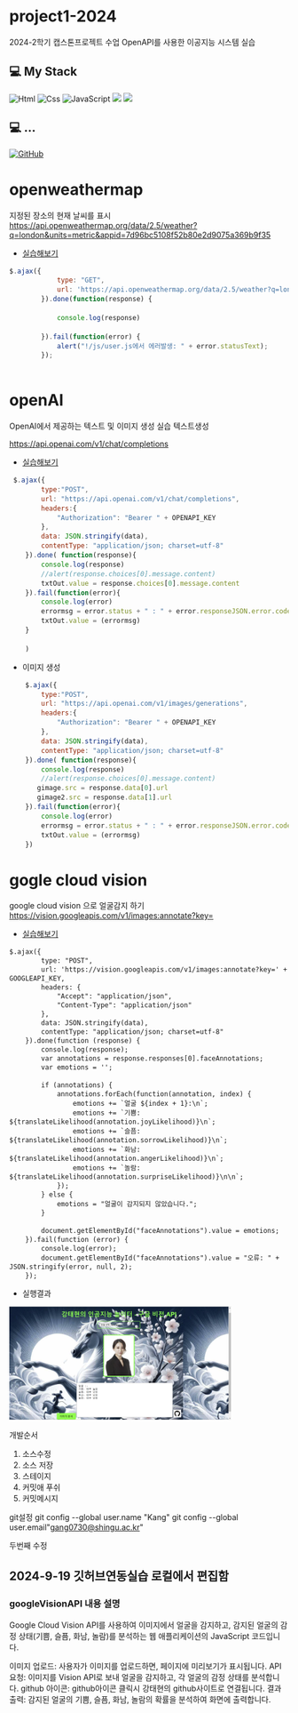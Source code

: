 # project1-2024
2024-2학기 캡스톤프로젝트 수업
OpenAPI를 사용한 이공지능 시스템 실습


## 💻 My Stack
<img alt="Html" src ="https://img.shields.io/badge/HTML5-E34F26.svg?&style=for-the-badge&logo=HTML5&logoColor=white"/> <img alt="Css" src ="https://img.shields.io/badge/CSS3-1572B6.svg?&style=for-the-badge&logo=CSS3&logoColor=white"/>
 <img alt="JavaScript" src ="https://img.shields.io/badge/JavaScriipt-F7DF1E.svg?&style=for-the-badge&logo=JavaScript&logoColor=black"/> 
<img src="https://camo.githubusercontent.com/79294344b1426e5ae031d11f7a684afe94fb2a9e35c88ab50706c067893756af/68747470733a2f2f696d672e736869656c64732e696f2f62616467652f56697375616c25323053747564696f253230436f64652d3030374143433f7374796c653d666f722d7468652d6261646765266c6f676f3d76697375616c2d73747564696f2d636f6465266c6f676f436f6c6f723d7768697465">
<img src="https://camo.githubusercontent.com/f661807b4046d822de960b43ec69a1dcf63c918c18676797c8bcac8abe87ae0b/68747470733a2f2f696d672e736869656c64732e696f2f62616467652f6a51756572792d3037363941443f7374796c653d666f722d7468652d6261646765266c6f676f3d6a7175657279266c6f676f436f6c6f723d7768697465">

## 💻 ...
<a href = "https://github.com/gang-0730"><img alt="GitHub" src ="https://img.shields.io/badge/GitHub-181717.svg?&style=for-the-badge&logo=GitHub&logoColor=white"/>
</a> 

# openweathermap

지정된 장소의 현재 날씨를 표시
https://api.openweathermap.org/data/2.5/weather?q=london&units=metric&appid=7d96bc5108f52b80e2d9075a369b9f35
- [실습해보기](https://api.openweathermap.org/data/2.5/weather?q=london&units=metric&appid=7d96bc5108f52b80e2d9075a369b9f35)


```javascript
$.ajax({
			type: "GET",
			url: 'https://api.openweathermap.org/data/2.5/weather?q=london&units=metric&appid=7d96bc5108f52b80e2d9075a369b9f35',
		}).done(function(response) {

            console.log(response)
            
		}).fail(function(error) {
			alert("!/js/user.js에서 에러발생: " + error.statusText);
		});



```


# openAI

OpenAI에서 제공하는 텍스트 및 이미지 생성 실습 텍스트생성


https://api.openai.com/v1/chat/completions
- [실습해보기](https://api.openai.com/v1/chat/completions)

```javascript
 $.ajax({
        type:"POST",
        url: "https://api.openai.com/v1/chat/completions",
        headers:{
            "Authorization": "Bearer " + OPENAPI_KEY
        },
        data: JSON.stringify(data),
        contentType: "application/json; charset=utf-8"
    }).done( function(response){
        console.log(response)
        //alert(response.choices[0].message.content)
        txtOut.value = response.choices[0].message.content
    }).fail(function(error){
        console.log(error)
        errormsg = error.status + " : " + error.responseJSON.error.code + " - " + error.responseJSON.error.message
        txtOut.value = (errormsg)
    }

    )
```
- 이미지 생성
```javascript
    $.ajax({
        type:"POST",
        url: "https://api.openai.com/v1/images/generations",
        headers:{
            "Authorization": "Bearer " + OPENAPI_KEY
        },
        data: JSON.stringify(data),
        contentType: "application/json; charset=utf-8"
    }).done( function(response){
        console.log(response)
        //alert(response.choices[0].message.content)
       gimage.src = response.data[0].url
       gimage2.src = response.data[1].url
    }).fail(function(error){
        console.log(error)
        errormsg = error.status + " : " + error.responseJSON.error.code + " - " + error.responseJSON.error.message
        txtOut.value = (errormsg)
    })

```

# gogle cloud vision

google cloud vision 으로 얼굴감지 하기
https://vision.googleapis.com/v1/images:annotate?key=
- [실습해보기](https://vision.googleapis.com/v1/images:annotate?key=)

```
$.ajax({
        type: "POST",
        url: 'https://vision.googleapis.com/v1/images:annotate?key=' + GOOGLEAPI_KEY,
        headers: {
            "Accept": "application/json",
            "Content-Type": "application/json"
        },
        data: JSON.stringify(data),
        contentType: "application/json; charset=utf-8"
    }).done(function (response) {
        console.log(response);
        var annotations = response.responses[0].faceAnnotations;
        var emotions = '';

        if (annotations) {
            annotations.forEach(function(annotation, index) {
                emotions += `얼굴 ${index + 1}:\n`;
                emotions += `기쁨: ${translateLikelihood(annotation.joyLikelihood)}\n`;
                emotions += `슬픔: ${translateLikelihood(annotation.sorrowLikelihood)}\n`;
                emotions += `화남: ${translateLikelihood(annotation.angerLikelihood)}\n`;
                emotions += `놀람: ${translateLikelihood(annotation.surpriseLikelihood)}\n\n`;
            });
        } else {
            emotions = "얼굴이 감지되지 않았습니다.";
        }

        document.getElementById("faceAnnotations").value = emotions;
    }).fail(function (error) {
        console.log(error);
        document.getElementById("faceAnnotations").value = "오류: " + JSON.stringify(error, null, 2);
    });

```
- 실행결과

<img src="face0.png"  width="400">


개발순서
1. 소스수정
2. 소스 저장
3. 스테이지
4. 커밋애 푸쉬
5. 커밋메시지


git설정
git config --global user.name "Kang"
git config --global user.email"gang0730@shingu.ac.kr"


두번째 수정


2024-9-19 깃허브연동실습
로컬에서 편집함
-------------------------
### googleVisionAPI 내용 설명

Google Cloud Vision API를 사용하여 이미지에서 얼굴을 감지하고, 감지된 얼굴의 감정 상태(기쁨, 슬픔, 화남, 놀람)를 분석하는 웹 애플리케이션의 JavaScript 코드입니다. 

이미지 업로드: 사용자가 이미지를 업로드하면, 페이지에 미리보기가 표시됩니다.
API 요청: 이미지를 Vision API로 보내 얼굴을 감지하고, 각 얼굴의 감정 상태를 분석합니다.
github 아이콘: github아이콘 클릭시 강태현의 github사이트로 연결됩니다.
결과 출력: 감지된 얼굴의 기쁨, 슬픔, 화남, 놀람의 확률을 분석하여 화면에 출력합니다.
